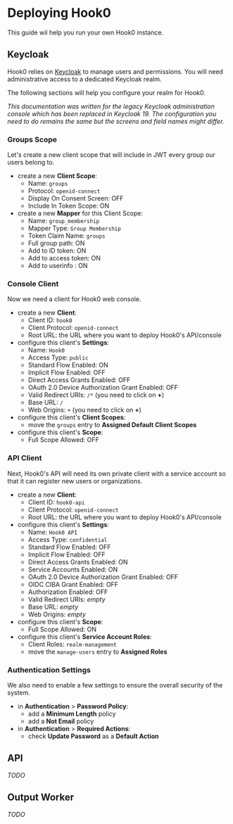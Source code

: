 # Deploying Hook0

This guide wil help you run your own Hook0 instance.

## Keycloak

Hook0 relies on [Keycloak](https://www.keycloak.org/) to manage users and permissions.
You will need administrative access to a dedicated Keycloak realm.

The following sections will help you configure your realm for Hook0.

_This documentation was written for the legacy Keycloak administration console which has been replaced in Keycloak 19. The configuration you need to do remains the same but the screens and field names might differ._

### Groups Scope

Let's create a new client scope that will include in JWT every group our users belong to.

- create a new **Client Scope**:
  - Name: `groups`
  - Protocol: `openid-connect`
  - Display On Consent Screen: OFF
  - Include In Token Scope: ON
- create a new **Mapper** for this Client Scope:
  - Name: `group_membership`
  - Mapper Type: `Group Membership`
  - Token Claim Name: `groups`
  - Full group path: ON
  - Add to ID token: ON
  - Add to access token: ON
  - Add to userinfo : ON

### Console Client

Now we need a client for Hook0 web console.

- create a new **Client**:
  - Client ID: `hook0`
  - Client Protocol: `openid-connect`
  - Root URL: the URL where you want to deploy Hook0's API/console
- configure this client's **Settings**:
  - Name: `Hook0`
  - Access Type: `public`
  - Standard Flow Enabled: ON
  - Implicit Flow Enabled: OFF
  - Direct Access Grants Enabled: OFF
  - OAuth 2.0 Device Authorization Grant Enabled: OFF
  - Valid Redirect URIs: `/*` (you need to click on **+**)
  - Base URL: `/`
  - Web Origins: `+` (you need to click on **+**)
- configure this client's **Client Scopes**:
  - move the `groups` entry to **Assigned Default Client Scopes**
- configure this client's **Scope**:
  - Full Scope Allowed: OFF

### API Client

Next, Hook0's API will need its own private client with a service account so that it can register new users or organizations.

- create a new **Client**:
  - Client ID: `hook0-api`
  - Client Protocol: `openid-connect`
  - Root URL: the URL where you want to deploy Hook0's API/console
- configure this client's **Settings**:
  - Name: `Hook0 API`
  - Access Type: `confidential`
  - Standard Flow Enabled: OFF
  - Implicit Flow Enabled: OFF
  - Direct Access Grants Enabled: ON
  - Service Accounts Enabled: ON
  - OAuth 2.0 Device Authorization Grant Enabled: OFF
  - OIDC CIBA Grant Enabled: OFF
  - Authorization Enabled: OFF
  - Valid Redirect URIs: _empty_
  - Base URL: _empty_
  - Web Origins: _empty_
- configure this client's **Scope**:
  - Full Scope Allowed: ON
- configure this client's **Service Account Roles**:
  - Client Roles: `realm-management`
  - move the `manage-users` entry to **Assigned Roles**

### Authentication Settings

We also need to enable a few settings to ensure the overall security of the system.

- in **Authentication** > **Password Policy**:
  - add a **Minimum Length** policy
  - add a **Not Email** policy
- in **Authentication** > **Required Actions**:
  - check **Update Password** as a **Default Action**

## API

_TODO_

## Output Worker

_TODO_
